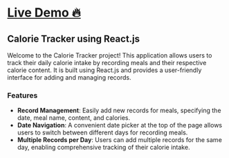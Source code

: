 # [Live Demo 🔥](https://calorie-record.vercel.app/)

## Calorie Tracker using React.js

Welcome to the Calorie Tracker project! This application allows users to track their daily calorie intake by recording meals and their respective calorie content. It is built using React.js and provides a user-friendly interface for adding and managing records.

### Features

- **Record Management**: Easily add new records for meals, specifying the date, meal name, content, and calories.
- **Date Navigation**: A convenient date picker at the top of the page allows users to switch between different days for recording meals.
- **Multiple Records per Day**: Users can add multiple records for the same day, enabling comprehensive tracking of their calorie intake.
